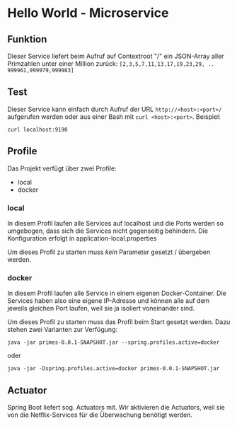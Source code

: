 # Hello World - Microservice

## Funktion

Dieser Service liefert beim Aufruf auf Contextroot "/" ein JSON-Array aller 
Primzahlen unter einer Million zurück: `[2,3,5,7,11,13,17,19,23,29, .. 
999961,999979,999983]`

## Test

Dieser Service kann einfach durch Aufruf der URL `http://<host>:<port>/`
aufgerufen werden oder aus einer Bash mit `curl <host>:<port>`. Beispiel:

````
curl localhost:9190
````

## Profile

Das Projekt verfügt über zwei Profile:

* local
* docker

### local

In diesem Profil laufen alle Services auf localhost und die Ports werden so
umgebogen, dass sich die Services nicht gegenseitig behindern. Die
Konfiguration erfolgt in application-local.properties

Um dieses Profil zu starten muss _kein_ Parameter gesetzt / übergeben werden.

### docker

In diesem Profil laufen alle Service in einem eigenen Docker-Container. Die
Services haben also eine eigene IP-Adresse und können alle auf dem jeweils
gleichen Port laufen, weil sie ja isoliert voneinander sind.

Um dieses Profil zu starten muss das Profil beim Start gesetzt werden. Dazu
stehen zwei Varianten zur Verfügung:

````
java -jar primes-0.0.1-SNAPSHOT.jar --spring.profiles.active=docker
````

oder

````
java -jar -Dspring.profiles.active=docker primes-0.0.1-SNAPSHOT.jar
````

## Actuator

Spring Boot liefert sog. Actuators mit. Wir aktivieren die Actuators, weil sie
von die Netflix-Services für die Überwachung benötigt werden.
